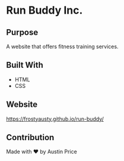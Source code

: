 # Run Buddy Inc.

## Purpose
A website that offers fitness training services. 

## Built With 
* HTML
* CSS

## Website 
https://frostyausty.github.io/run-buddy/

## Contribution
Made with ❤️ by Austin Price
